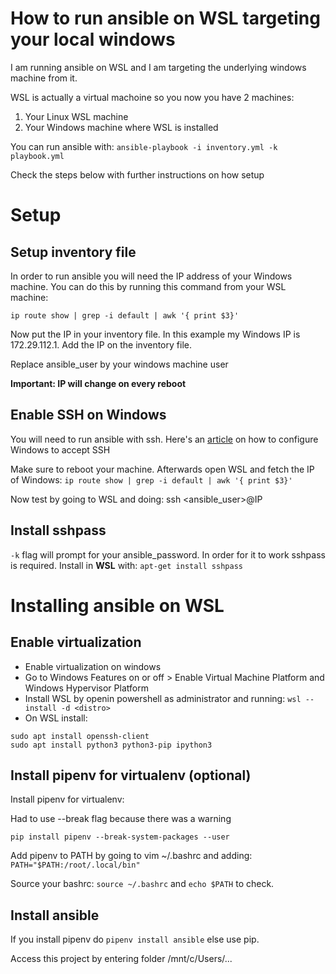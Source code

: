 # How to run ansible on WSL targeting your local windows

I am running ansible on WSL and I am targeting the underlying windows machine from it. 

WSL is actually a virtual machoine so you now you have 2 machines:

1. Your Linux WSL machine
2. Your Windows machine where WSL is installed

You can run ansible with: `ansible-playbook -i inventory.yml -k playbook.yml` 

Check the steps below with further instructions on how setup

# Setup

## Setup inventory file

In order to run ansible you will need the IP address of your Windows machine. You can do this by running this command from your WSL machine:

```
ip route show | grep -i default | awk '{ print $3}'
```

Now put the IP in your inventory file. In this example my Windows IP is 172.29.112.1. Add the IP on the inventory file.

Replace ansible_user by your windows machine user

**Important: IP will change on every reboot**


## Enable SSH on Windows

You will need to run ansible with ssh. Here's an [article](https://www.hanselman.com/blog/how-to-ssh-into-a-windows-10-machine-from-linux-or-windows-or-anywhere) on how to configure Windows to accept SSH

Make sure to reboot your machine. Afterwards open WSL and fetch the IP of Windows:  `ip route show | grep -i default | awk '{ print $3}'`

Now test by going to WSL and doing: ssh <ansible_user>@IP


## Install sshpass

`-k` flag will prompt for your ansible_password. In order for it to work sshpass is required. Install in **WSL** with: `apt-get install sshpass`


# Installing ansible on WSL

## Enable virtualization
* Enable virtualization on windows
* Go to Windows Features on or off > Enable Virtual Machine Platform and Windows Hypervisor Platform
* Install WSL by openin powershell as administrator and running: `wsl --install -d <distro>`
* On WSL install:

```
sudo apt install openssh-client
sudo apt install python3 python3-pip ipython3
```

## Install pipenv for virtualenv (optional)
Install pipenv for virtualenv:

Had to use --break flag because there was a warning


```
pip install pipenv --break-system-packages --user
```

Add pipenv to PATH by going to vim ~/.bashrc and adding: `PATH="$PATH:/root/.local/bin"`

Source your bashrc: `source ~/.bashrc` and `echo $PATH` to check. 

## Install ansible

If you install pipenv do `pipenv install ansible` else use pip.

Access this project by entering folder /mnt/c/Users/<windows-user>...
